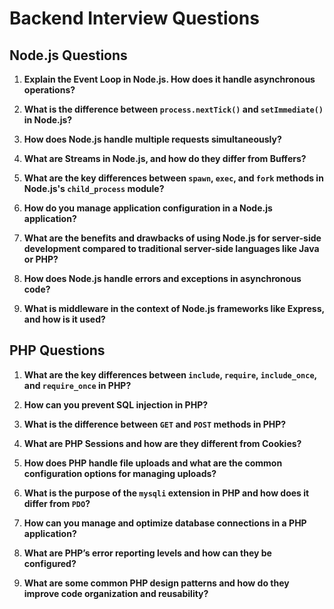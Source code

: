 # Backend Interview Questions

## Node.js Questions

1. **Explain the Event Loop in Node.js. How does it handle asynchronous operations?**

2. **What is the difference between `process.nextTick()` and `setImmediate()` in Node.js?**

3. **How does Node.js handle multiple requests simultaneously?**

4. **What are Streams in Node.js, and how do they differ from Buffers?**

5. **What are the key differences between `spawn`, `exec`, and `fork` methods in Node.js's `child_process` module?**

6. **How do you manage application configuration in a Node.js application?**

7. **What are the benefits and drawbacks of using Node.js for server-side development compared to traditional server-side languages like Java or PHP?**

8. **How does Node.js handle errors and exceptions in asynchronous code?**

9. **What is middleware in the context of Node.js frameworks like Express, and how is it used?**

## PHP Questions

1. **What are the key differences between `include`, `require`, `include_once`, and `require_once` in PHP?**

2. **How can you prevent SQL injection in PHP?**

3. **What is the difference between `GET` and `POST` methods in PHP?**

4. **What are PHP Sessions and how are they different from Cookies?**

5. **How does PHP handle file uploads and what are the common configuration options for managing uploads?**

6. **What is the purpose of the `mysqli` extension in PHP and how does it differ from `PDO`?**

7. **How can you manage and optimize database connections in a PHP application?**

8. **What are PHP’s error reporting levels and how can they be configured?**

9. **What are some common PHP design patterns and how do they improve code organization and reusability?**
